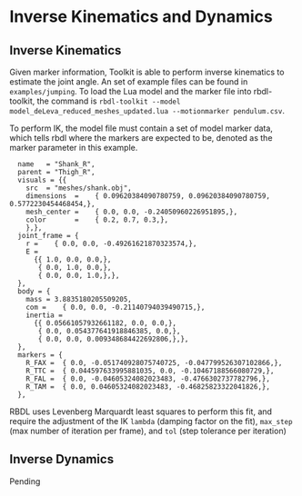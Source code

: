 Inverse Kinematics and Dynamics
=================

## Inverse Kinematics 

Given marker information, Toolkit is able to perform inverse kinematics to estimate the joint angle. An set of 
example files can be found in `examples/jumping`. To load the Lua model and the marker file into rbdl-toolkit, the 
command is `rbdl-toolkit --model model_deLeva_reduced_meshes_updated.lua
--motionmarker pendulum.csv`.

To perform IK, the model file must contain a set of model marker data, which tells rbdl where the markers are 
expected to be, denoted as the marker parameter in this example. 

```
  name   = "Shank_R",
  parent = "Thigh_R",
  visuals = {{
    src  = "meshes/shank.obj",
    dimensions  =    { 0.09620384090780759, 0.09620384090780759, 0.5772230454468454,},
    mesh_center =    { 0.0, 0.0, -0.24050960226951895,},
    color       =    { 0.2, 0.7, 0.3,},
    },},
  joint_frame = {
    r =    { 0.0, 0.0, -0.49261621870323574,},
    E = 
      {{ 1.0, 0.0, 0.0,},
       { 0.0, 1.0, 0.0,},
       { 0.0, 0.0, 1.0,},},
  },
  body = {
    mass = 3.8835180205509205,
    com =    { 0.0, 0.0, -0.21140794039490715,},
    inertia = 
      {{ 0.05661057932661182, 0.0, 0.0,},
       { 0.0, 0.054377641918846385, 0.0,},
       { 0.0, 0.0, 0.009348684422692806,},},
  },
  markers = {
    R_FAX =  { 0.0, -0.051740928075740725, -0.047799526307102866,},
    R_TTC =  { 0.044597633995881035, 0.0, -0.10467188566080729,},
    R_FAL =  { 0.0, -0.04605324082023483, -0.4766302737782796,},
    R_TAM =  { 0.0, 0.04605324082023483, -0.46825823322041826,},
  },
```

RBDL uses Levenberg Marquardt least squares to perform this fit, and require the adjustment of the 
IK `lambda` (damping factor on the fit), `max_step` (max number of iteration per frame), and `tol` (step tolerance 
per iteration)

## Inverse Dynamics

Pending